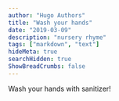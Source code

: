 ```yaml
---
author: "Hugo Authors"
title: "Wash your hands"
date: "2019-03-09"
description: "nursery rhyme"
tags: ["markdown", "text"]
hideMeta: true
searchHidden: true
ShowBreadCrumbs: false
---
```


Wash your hands with sanitizer!
